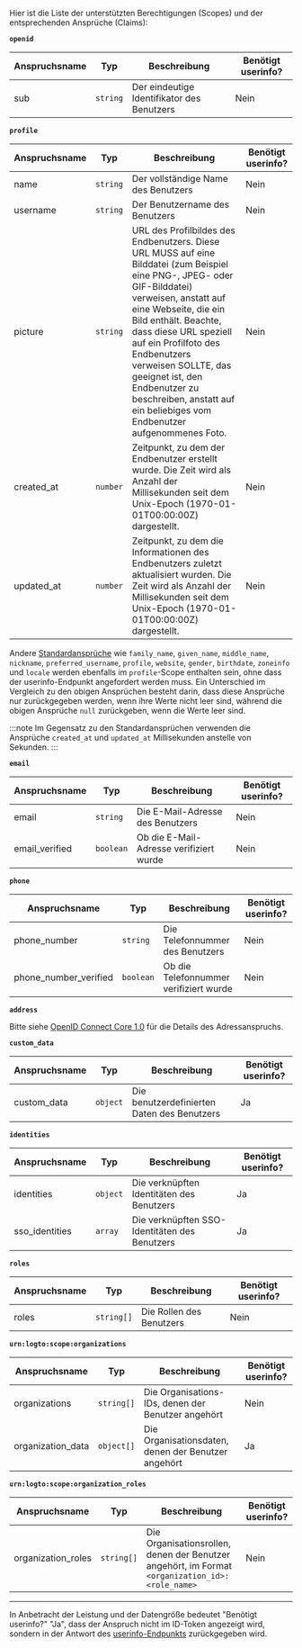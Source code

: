 Hier ist die Liste der unterstützten Berechtigungen (Scopes) und der entsprechenden Ansprüche (Claims):

**`openid`**

| Anspruchsname | Typ      | Beschreibung                               | Benötigt userinfo? |
| ------------- | -------- | ------------------------------------------ | ------------------ |
| sub           | `string` | Der eindeutige Identifikator des Benutzers | Nein               |

**`profile`**

| Anspruchsname | Typ      | Beschreibung                                                                                                                                                                                                                                                                                                                                                                                    | Benötigt userinfo? |
| ------------- | -------- | ----------------------------------------------------------------------------------------------------------------------------------------------------------------------------------------------------------------------------------------------------------------------------------------------------------------------------------------------------------------------------------------------- | ------------------ |
| name          | `string` | Der vollständige Name des Benutzers                                                                                                                                                                                                                                                                                                                                                             | Nein               |
| username      | `string` | Der Benutzername des Benutzers                                                                                                                                                                                                                                                                                                                                                                  | Nein               |
| picture       | `string` | URL des Profilbildes des Endbenutzers. Diese URL MUSS auf eine Bilddatei (zum Beispiel eine PNG-, JPEG- oder GIF-Bilddatei) verweisen, anstatt auf eine Webseite, die ein Bild enthält. Beachte, dass diese URL speziell auf ein Profilfoto des Endbenutzers verweisen SOLLTE, das geeignet ist, den Endbenutzer zu beschreiben, anstatt auf ein beliebiges vom Endbenutzer aufgenommenes Foto. | Nein               |
| created_at    | `number` | Zeitpunkt, zu dem der Endbenutzer erstellt wurde. Die Zeit wird als Anzahl der Millisekunden seit dem Unix-Epoch (1970-01-01T00:00:00Z) dargestellt.                                                                                                                                                                                                                                            | Nein               |
| updated_at    | `number` | Zeitpunkt, zu dem die Informationen des Endbenutzers zuletzt aktualisiert wurden. Die Zeit wird als Anzahl der Millisekunden seit dem Unix-Epoch (1970-01-01T00:00:00Z) dargestellt.                                                                                                                                                                                                            | Nein               |

Andere [Standardansprüche](https://openid.net/specs/openid-connect-core-1_0.html#StandardClaims) wie `family_name`, `given_name`, `middle_name`, `nickname`, `preferred_username`, `profile`, `website`, `gender`, `birthdate`, `zoneinfo` und `locale` werden ebenfalls im `profile`-Scope enthalten sein, ohne dass der userinfo-Endpunkt angefordert werden muss. Ein Unterschied im Vergleich zu den obigen Ansprüchen besteht darin, dass diese Ansprüche nur zurückgegeben werden, wenn ihre Werte nicht leer sind, während die obigen Ansprüche `null` zurückgeben, wenn die Werte leer sind.

:::note
Im Gegensatz zu den Standardansprüchen verwenden die Ansprüche `created_at` und `updated_at` Millisekunden anstelle von Sekunden.
:::

**`email`**

| Anspruchsname  | Typ       | Beschreibung                            | Benötigt userinfo? |
| -------------- | --------- | --------------------------------------- | ------------------ |
| email          | `string`  | Die E-Mail-Adresse des Benutzers        | Nein               |
| email_verified | `boolean` | Ob die E-Mail-Adresse verifiziert wurde | Nein               |

**`phone`**

| Anspruchsname         | Typ       | Beschreibung                           | Benötigt userinfo? |
| --------------------- | --------- | -------------------------------------- | ------------------ |
| phone_number          | `string`  | Die Telefonnummer des Benutzers        | Nein               |
| phone_number_verified | `boolean` | Ob die Telefonnummer verifiziert wurde | Nein               |

**`address`**

Bitte siehe [OpenID Connect Core 1.0](https://openid.net/specs/openid-connect-core-1_0.html#AddressClaim) für die Details des Adressanspruchs.

**`custom_data`**

| Anspruchsname | Typ      | Beschreibung                                | Benötigt userinfo? |
| ------------- | -------- | ------------------------------------------- | ------------------ |
| custom_data   | `object` | Die benutzerdefinierten Daten des Benutzers | Ja                 |

**`identities`**

| Anspruchsname  | Typ      | Beschreibung                                  | Benötigt userinfo? |
| -------------- | -------- | --------------------------------------------- | ------------------ |
| identities     | `object` | Die verknüpften Identitäten des Benutzers     | Ja                 |
| sso_identities | `array`  | Die verknüpften SSO-Identitäten des Benutzers | Ja                 |

**`roles`**

| Anspruchsname | Typ        | Beschreibung             | Benötigt userinfo? |
| ------------- | ---------- | ------------------------ | ------------------ |
| roles         | `string[]` | Die Rollen des Benutzers | Nein               |

**`urn:logto:scope:organizations`**

| Anspruchsname     | Typ        | Beschreibung                                        | Benötigt userinfo? |
| ----------------- | ---------- | --------------------------------------------------- | ------------------ |
| organizations     | `string[]` | Die Organisations-IDs, denen der Benutzer angehört  | Nein               |
| organization_data | `object[]` | Die Organisationsdaten, denen der Benutzer angehört | Ja                 |

**`urn:logto:scope:organization_roles`**

| Anspruchsname      | Typ        | Beschreibung                                                                                    | Benötigt userinfo? |
| ------------------ | ---------- | ----------------------------------------------------------------------------------------------- | ------------------ |
| organization_roles | `string[]` | Die Organisationsrollen, denen der Benutzer angehört, im Format `<organization_id>:<role_name>` | Nein               |

---

In Anbetracht der Leistung und der Datengröße bedeutet "Benötigt userinfo?" "Ja", dass der Anspruch nicht im ID-Token angezeigt wird, sondern in der Antwort des [userinfo-Endpunkts](https://openid.net/specs/openid-connect-core-1_0.html#UserInfo) zurückgegeben wird.
